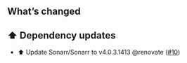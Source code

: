 ## What’s changed

## ⬆️ Dependency updates

- ⬆️ Update Sonarr/Sonarr to v4.0.3.1413 @renovate ([#10](https://github.com/hassio-addons/addon-sonarr/pull/10))
